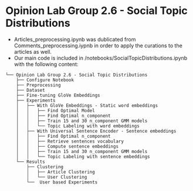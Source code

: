 # Opinion Lab Group 2.6 - Social Topic Distributions
* Articles_preprocessing.ipynb was dublicated from Comments_preprocessing.iypnb in order to apply the curations to the articles as well.
* Our main code is included in /notebooks/SocialTopicDistributions.ipynb with the following content:
```
└── Opinion Lab Group 2.6 - Social Topic Distributions
    ├── Configure Notebook
    ├── Preprocessing
    ├── Dataset
    ├── Fine-tuning GloVe Embeddings
    ├── Experiments
    │   ├── With GloVe Embeddings - Static word embeddings
    │   │   ├── Find Optimal Model
    │   │   ├── Find Optimal n_component
    │   │   ├── Train 15 and 30 n_component GMM models
    │   │   └── Topic Labeling with word embeddings
    │   ├── With Universal Sentence Encoder - Sentence embeddings
    │   │   ├── Find Optimal n_component
    │   │   ├── Retrieve sentences vocabulary
    │   │   ├── Compute sentence embeddings
    │   │   ├── Train 15 and 30 n_component GMM models
    │   │   └── Topic Labeling with sentence embeddings
    └── Results
        ├── Clustering
        │   ├── Article Clustering
        │   └── User Clustering
        └──  User based Experiments
```
